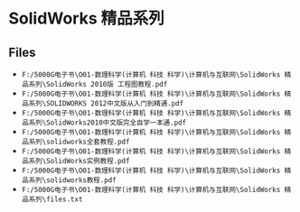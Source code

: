 # SolidWorks 精品系列

## Files

- `F:/5000G电子书\O01-数理科学(计算机 科技 科学)\计算机与互联网\SolidWorks 精品系列\SolidWorks 2010版 工程图教程.pdf`
- `F:/5000G电子书\O01-数理科学(计算机 科技 科学)\计算机与互联网\SolidWorks 精品系列\SOLIDWORKS 2012中文版从入门到精通.pdf`
- `F:/5000G电子书\O01-数理科学(计算机 科技 科学)\计算机与互联网\SolidWorks 精品系列\SolidWorks2010中文版完全自学一本通.pdf`
- `F:/5000G电子书\O01-数理科学(计算机 科技 科学)\计算机与互联网\SolidWorks 精品系列\solidworks全套教程.pdf`
- `F:/5000G电子书\O01-数理科学(计算机 科技 科学)\计算机与互联网\SolidWorks 精品系列\SolidWorks实例教程.pdf`
- `F:/5000G电子书\O01-数理科学(计算机 科技 科学)\计算机与互联网\SolidWorks 精品系列\solidworks教程.pdf`
- `F:/5000G电子书\O01-数理科学(计算机 科技 科学)\计算机与互联网\SolidWorks 精品系列\files.txt`
